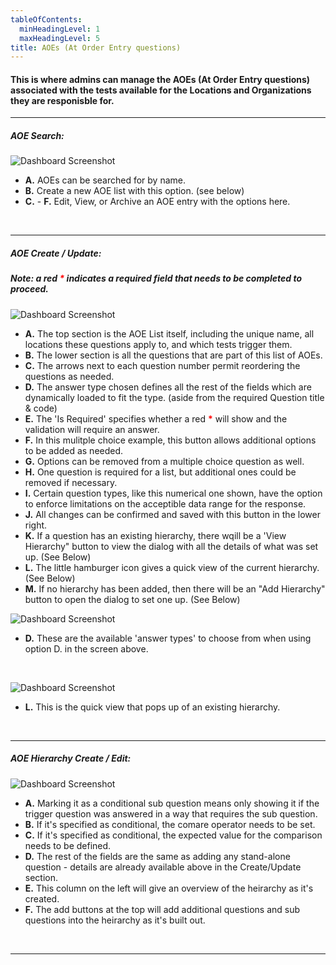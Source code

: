 ```yaml
---
tableOfContents:
  minHeadingLevel: 1
  maxHeadingLevel: 5
title: AOEs (At Order Entry questions)
---
```


#### This is where admins can manage the AOEs (At Order Entry questions) associated with the tests available for the Locations and Organizations they are responisble for.


<hr />

##### AOE Search:

![Dashboard Screenshot](/screenPrints/AOEsSearch.png)

- **A.** AOEs can be searched for by name.
- **B.** Create a new AOE list with this option. (see below)
- **C.** - **F.** Edit, View, or Archive an AOE entry with the options here.

<br />

<hr />

##### AOE Create / Update:
##### Note: a red <b style="color: red;">*</b> indicates a required field that needs to be completed to proceed.

![Dashboard Screenshot](/screenPrints/AOEsEdit1.png)

- **A.** The top section is the AOE List itself, including the unique name, all locations these questions apply to, and which tests trigger them.
- **B.** The lower section is all the questions that are part of this list of AOEs.
- **C.** The arrows next to each question number permit reordering the questions as needed.
- **D.** The answer type chosen defines all the rest of the fields which are dynamically loaded to fit the type. (aside from the required Question title & code)
- **E.** The 'Is Required' specifies whether a red <b style="color: red;">*</b> will show and the validation will require an answer.
- **F.** In this mulitple choice example, this button allows additional options to be added as needed.
- **G.** Options can be removed from a multiple choice question as well.
- **H.** One question is required for a list, but additional ones could be removed if necessary.
- **I.** Certain question types, like this numerical one shown, have the option to enforce limitations on the acceptible data range for the response.
- **J.** All changes can be confirmed and saved with this button in the lower right.
- **K.** If a question has an existing hierarchy, there wqill be a 'View Hierarchy" button to view the dialog with all the details of what was set up. (See Below)
- **L.** The little hamburger icon gives a quick view of the current hierarchy. (See Below)
- **M.** If no hierarchy has been added, then there will be an "Add Hierarchy" button to open the dialog to set one up. (See Below)

![Dashboard Screenshot](/screenPrints/AOEsEdit2.png)

- **D.** These are the available 'answer types' to choose from when using option D. in the screen above.


<br />

![Dashboard Screenshot](/screenPrints/AOEsEdit4.png)

- **L.** This is the quick view that pops up of an existing hierarchy.


<br />

<hr />

##### AOE Hierarchy Create / Edit:

![Dashboard Screenshot](/screenPrints/AOEsEdit3.png)

- **A.** Marking it as a conditional sub question means only showing it if the trigger question was answered in a way that requires the sub question.
- **B.** If it's specified as conditional, the comare operator needs to be set.
- **C.** If it's specified as conditional, the expected value for the comparison needs to be defined.
- **D.** The rest of the fields are the same as adding any stand-alone question - details are already available above in the Create/Update section.
- **E.** This column on the left will give an overview of the heirarchy as it's created. 
- **F.** The add buttons at the top will add additional questions and sub questions into the heirarchy as it's built out. 

<br />

<hr />